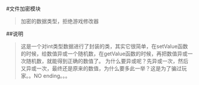 #文件加密模块
> 加密的数据类型，拒绝游戏修改器

##说明
>这是一个对int类型数据进行了封装的类，其实它很简单，在setValue函数的时候，给数值异或一个随机数，在getValue函数的时候，再把数值异或一次随机数，就能得到正确的数值了。
>为什么要异或呢？先异或一次，然后又异或一次，最终还是原来的数值，为什么要多此一举？这是为了骗过玩家。。NO ending。。。
